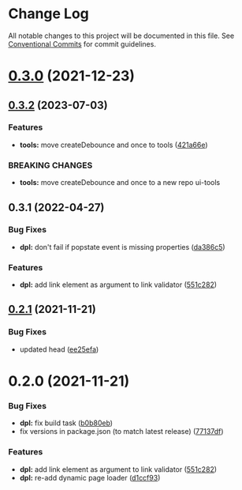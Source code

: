 # Change Log

All notable changes to this project will be documented in this file.
See [Conventional Commits](https://conventionalcommits.org) for commit guidelines.

# [0.3.0](https://github.com/joinbox/ui-components/compare/@joinbox/dynamicpageloader@0.2.1...@joinbox/dynamicpageloader@0.3.0) (2021-12-23)
## [0.3.2](https://github.com/joinbox/ui-components/compare/@joinbox/dynamicpageloader@0.3.1...@joinbox/dynamicpageloader@0.3.2) (2023-07-03)


### Features

* **tools:** move createDebounce and once to tools ([421a66e](https://github.com/joinbox/ui-components/commit/421a66ee43154be4980aabbdc39f198532ab246c))


### BREAKING CHANGES

* **tools:** move createDebounce and once to a new repo ui-tools





## 0.3.1 (2022-04-27)


### Bug Fixes

* **dpl:** don't fail if popstate event is missing properties ([da386c5](https://github.com/joinbox/ui-components/commit/da386c56cecb63e669b17e73902348dc7e1825dd))


### Features

* **dpl:** add link element as argument to link validator ([551c282](https://github.com/joinbox/ui-components/commit/551c282b35cf303ccd140d8422526dbf548d1dc9))





## [0.2.1](https://github.com/joinbox/ui-components/compare/@joinbox/dynamicpageloader@0.2.0...@joinbox/dynamicpageloader@0.2.1) (2021-11-21)


### Bug Fixes

* updated head ([ee25efa](https://github.com/joinbox/ui-components/commit/ee25efab9eadddd99664b14405337a49836326b9))





# 0.2.0 (2021-11-21)


### Bug Fixes

* **dpl:** fix build task ([b0b80eb](https://github.com/joinbox/ui-components/commit/b0b80ebb9e5e38a49c60843160d697843b235d04))
* fix versions in package.json (to match latest release) ([77137df](https://github.com/joinbox/ui-components/commit/77137df6758b2d39ee06941ba3e6a062c1f5b9e4))


### Features

* **dpl:** add link element as argument to link validator ([551c282](https://github.com/joinbox/ui-components/commit/551c282b35cf303ccd140d8422526dbf548d1dc9))
* **dpl:** re-add dynamic page loader ([d1ccf93](https://github.com/joinbox/ui-components/commit/d1ccf938cdc81d675bd98af81afbde714b0072e6))
